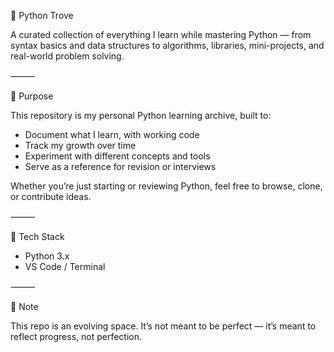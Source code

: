 🐍 Python Trove

A curated collection of everything I learn while mastering Python — from syntax basics and data structures to algorithms, libraries, mini-projects, and real-world problem solving.

⸻

📌 Purpose

This repository is my personal Python learning archive, built to:

- Document what I learn, with working code
- Track my growth over time
- Experiment with different concepts and tools
- Serve as a reference for revision or interviews

Whether you’re just starting or reviewing Python, feel free to browse, clone, or contribute ideas.

⸻

🚀 Tech Stack 

- Python 3.x
- VS Code / Terminal

⸻

🧠 Note

This repo is an evolving space. It’s not meant to be perfect — it’s meant to reflect progress, not perfection.
